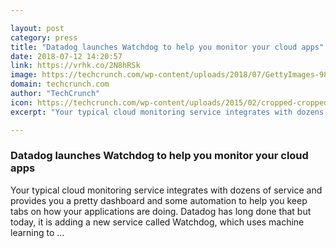 ```yaml
---

layout: post
category: press
title: "Datadog launches Watchdog to help you monitor your cloud apps"
date: 2018-07-12 14:20:57
link: https://vrhk.co/2N8hRSk
image: https://techcrunch.com/wp-content/uploads/2018/07/GettyImages-985192456.jpg?w=600
domain: techcrunch.com
author: "TechCrunch"
icon: https://techcrunch.com/wp-content/uploads/2015/02/cropped-cropped-favicon-gradient.png?w=180
excerpt: "Your typical cloud monitoring service integrates with dozens of service and provides you a pretty dashboard and some automation to help you keep tabs on how your applications are doing. Datadog has long done that but today, it is adding a new service called Watchdog, which uses machine learning to …"

---
```


### Datadog launches Watchdog to help you monitor your cloud apps

Your typical cloud monitoring service integrates with dozens of service and provides you a pretty dashboard and some automation to help you keep tabs on how your applications are doing. Datadog has long done that but today, it is adding a new service called Watchdog, which uses machine learning to …